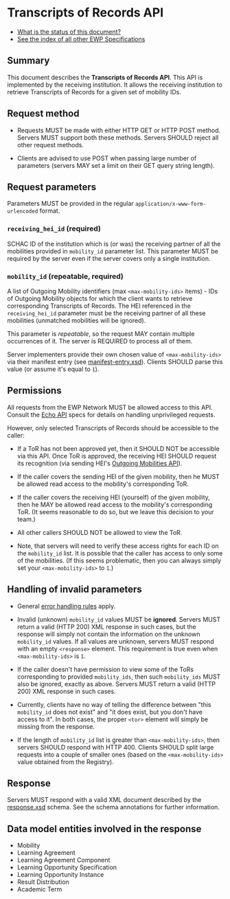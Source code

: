 Transcripts of Records API
==========================

* [What is the status of this document?][statuses]
* [See the index of all other EWP Specifications][develhub]


Summary
-------

This document describes the **Transcripts of Records API**. This API is
implemented by the receiving institution. It allows the receiving institution
to retrieve Transcripts of Records for a given set of mobility IDs.


Request method
--------------

 * Requests MUST be made with either HTTP GET or HTTP POST method. Servers MUST
   support both these methods. Servers SHOULD reject all other request methods.

 * Clients are advised to use POST when passing large number of parameters
   (servers MAY set a limit on their GET query string length).


Request parameters
------------------

Parameters MUST be provided in the regular `application/x-www-form-urlencoded`
format.


### `receiving_hei_id` (required)

SCHAC ID of the institution which is (or was) the receiving partner of all the
mobilities provided in `mobility_id` parameter list. This parameter MUST be
required by the server even if the server covers only a single institution.


### `mobility_id` (repeatable, required)

A list of Outgoing Mobility identifiers (max `<max-mobility-ids>` items) - IDs
of Outgoing Mobility objects for which the client wants to retrieve
corresponding Transcripts of Records. The HEI referenced in the
`receiving_hei_id` parameter must be the receiving partner of all these
mobilities (unmatched mobilities will be ignored).

This parameter is *repeatable*, so the request MAY contain multiple occurrences
of it. The server is REQUIRED to process all of them.

Server implementers provide their own chosen value of `<max-mobility-ids>` via
their manifest entry (see [manifest-entry.xsd](manifest-entry.xsd)). Clients
SHOULD parse this value (or assume it's equal to `1`).


Permissions
-----------

All requests from the EWP Network MUST be allowed access to this API. Consult
the [Echo API][echo] specs for details on handling unprivileged requests.

However, only selected Transcripts of Records should be accessible to the
caller:

 * If a ToR has not been approved yet, then it SHOULD NOT be accessible via
   this API. Once ToR is approved, the receiving HEI SHOULD request its
   recognition (via sending HEI's [Outgoing Mobilities API](mobilities-api)).

 * If the caller covers the sending HEI of the given mobility, then he MUST be
   allowed read access to the mobility's corresponding ToR.

 * If the caller covers the receiving HEI (yourself) of the given mobility,
   then he MAY be allowed read access to the mobility's corresponding ToR. (It
   seems reasonable to do so, but we leave this decision to your team.)

 * All other callers SHOULD NOT be allowed to view the ToR.

 * Note, that servers will need to verify these access rights for each ID on
   the `mobility_id` list. It is possible that the caller has access to only
   some of the mobilities. (If this seems problematic, then you can always
   simply set your `<max-mobility-ids>` to `1`.)


Handling of invalid parameters
------------------------------

 * General [error handling rules][error-handling] apply.

 * Invalid (unknown) `mobility_id` values MUST be **ignored**. Servers MUST
   return a valid (HTTP 200) XML response in such cases, but the response will
   simply not contain the information on the unknown `mobility_id` values. If
   all values are unknown, servers MUST respond with an empty `<response>`
   element. This requirement is true even when `<max-mobility-ids>` is `1`.

 * If the caller doesn't have permission to view some of the ToRs corresponding
   to provided `mobility_ids`, then such `mobility_ids` MUST also be ignored,
   exactly as above. Servers MUST return a valid (HTTP 200) XML response in
   such cases.

 * Currently, clients have no way of telling the difference between "this
   `mobility_id` does not exist" and "it does exist, but you don't have access
   to it". In both cases, the proper `<tor>` element will simply be missing
   from the response.

 * If the length of `mobility_id` list is greater than `<max-mobility-ids>`,
   then servers SHOULD respond with HTTP 400. Clients SHOULD split large
   requests into a couple of smaller ones (based on the `<max-mobility-ids>`
   value obtained from the Registry).


Response
--------

Servers MUST respond with a valid XML document described by the
[response.xsd](response.xsd) schema. See the schema annotations for further information.


Data model entities involved in the response
--------------------------------------------

 * Mobility
 * Learning Agreement
 * Learning Agreement Component
 * Learning Opportunity Specification
 * Learning Opportunity Instance
 * Result Distribution
 * Academic Term


[develhub]: http://developers.erasmuswithoutpaper.eu/
[statuses]: https://github.com/erasmus-without-paper/ewp-specs-management#statuses
[registry-spec]: https://github.com/erasmus-without-paper/ewp-specs-api-registry
[discovery-api]: https://github.com/erasmus-without-paper/ewp-specs-api-discovery
[echo]: https://github.com/erasmus-without-paper/ewp-specs-api-echo
[error-handling]: https://github.com/erasmus-without-paper/ewp-specs-architecture#error-handling
[institutions-api]: https://github.com/erasmus-without-paper/ewp-specs-api-institutions
[mobilities-api]: https://github.com/erasmus-without-paper/ewp-specs-api-mobilities
